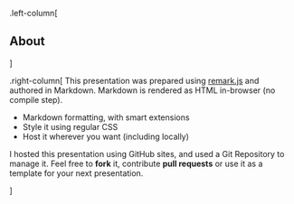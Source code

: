 .left-column[
## About
]

.right-column[
This presentation was prepared using [remark.js](remarkjs.com) and authored
in Markdown. Markdown is rendered as HTML in-browser (no compile step).
* Markdown formatting, with smart extensions
* Style it using regular CSS
* Host it wherever you want (including locally)

I hosted this presentation using GitHub sites, and used a Git Repository
to manage it. Feel free to **fork** it, contribute **pull requests** or use
it as a template for your next presentation.

]
